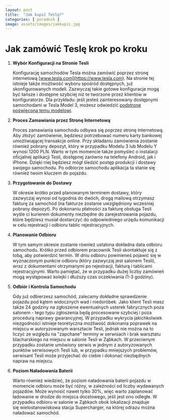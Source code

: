```yaml
---
layout: post
title:  "Jak kupić Teslę?"
categories: [ poradnik ]
image: assets/images/jakkupic.jpg
---
```

# Jak zamówić Teslę krok po kroku

1. **Wybór Konfiguracji na Stronie Tesli**

   Konfigurację samochodów Tesla można zamówić poprzez stronę internetową [www.tesla.com](https://www.tesla.com). Na stronie tej istnieje także możliwość wyboru spośród dostępnych, już skonfigurowanych modeli. Zazwyczaj takie gotowe konfiguracje mogą być tańsze i dostępne szybciej niż te tworzone przez klientów w konfiguratorze. Dla przykładu: jeśli jesteś zainteresowany dostępnymi samochodami w Tesla Model 3, możesz odwiedzić [podstronę poświęconą temu modelowi](https://www.tesla.com/pl_PL/inventory/new/m3).

2. **Proces Zamawiania przez Stronę Internetową**

   Proces zamawiania samochodu odbywa się poprzez stronę internetową. Aby złożyć zamówienie, będziesz potrzebować numeru karty bankowej umożliwiającej transakcje online. Przy składaniu zamówienia zostanie również pobrany depozyt, który w przypadku Modelu 3 lub Modelu Y wynosi 1200 PLN. Warto w tym momencie także pomyśleć o instalacji oficjalnej aplikacji Tesli, dostępnej zarówno na telefony Android, jak i iPhone. Dzięki niej będziesz mógł śledzić postęp produkcji i dostawy swojego samochodu. Po odbiorze samochodu aplikacja ta stanie się również twoim kluczem do pojazdu.

3. **Przygotowanie do Dostawy**

   W okresie krótko przed planowanym terminem dostawy, który zazwyczaj wynosi od tygodnia do dwóch, drogą mailową otrzymasz fakturę za samochód (na fakturze zostanie uwzględniony wcześniej pobrany depozyt). Po dokonaniu płatności za fakturę obsługa Tesli wyśle ci kurierem dokumenty niezbędne do zarejestrowania pojazdu, które będziesz musiał dostarczyć do odpowiedniego urzędu komunikacji w celu rejestracji i odbioru tablic rejestracyjnych.

4. **Planowanie Odbioru**

   W tym samym okresie zostanie również ustalona dokładna data odbioru samochodu. Krótko przed odbiorem pracownik Tesli skontaktuje się z tobą, aby potwierdzić termin. W dniu odbioru powinieneś pojawić się w wyznaczonym punkcie odbioru (który zazwyczaj jest salonem Tesli), wraz z dokumentami otrzymanymi po rejestracji, fakturą i tablicami rejestracyjnymi. Warto pamiętać, że w przypadku dużej liczby zamówień mogą występować kolejki i dłuższy czas oczekiwania (1-3 godziny).

5. **Odbiór i Kontrola Samochodu**

   Gdy już odbierzesz samochód, zalecamy dokładne sprawdzenie pojazdu pod kątem widocznych wad i niedoróbek. Jako klient Tesli masz także 24 godziny na zgłoszenie ewentualnych usterek fabrycznych poza salonem - tego typu zgłoszenia będą procesowane szybciej i poza procedurą naprawy gwarancyjnej. W przypadku wykrycia jakichkolwiek niezgodności istnieje teoretyczna możliwość dokonania poprawek na miejscu w autoryzowanym warsztacie Tesli, jednak nie można na to liczyć ze względu na "zapchane" terminy w serwisach i brak warsztatu blacharskiego na miejscu w salonie Tesli w Ząbkach. W przeciwnym przypadku zostanie umówiony serwis w jednym z autoryzowanych punktów serwisowych Tesli lub, w przypadku mniejszych problemów, serwisant Tesli może przyjechać do ciebie i dokonać niezbędnych napraw na miejscu.

6. **Poziom Naładowania Baterii**

   Warto również wiedzieć, że poziom naładowania baterii pojazdu w momencie odbioru może być różny, w zależności od liczby wydawanych pojazdów. Może wynosić nawet tylko 30%, więc warto zaplanować ładowanie w drodze do miejsca docelowego, jeśli jest ono odległe. W przypadku odbioru w salonie w Ząbkach obok lokalizacji znajduje się wielostanowiskowa stacja Supercharger, na której odrazu można naładować samochód.


[jekyll-docs]: https://jekyllrb.com/docs/home
[jekyll-gh]:   https://github.com/jekyll/jekyll
[jekyll-talk]: https://talk.jekyllrb.com/
